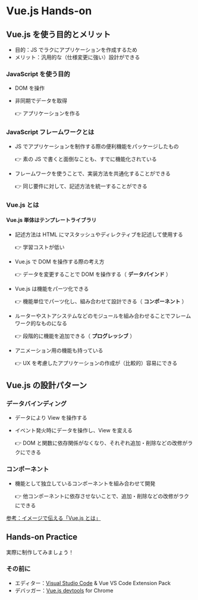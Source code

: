 # Vue.js Hands-on

## Vue.js を使う目的とメリット

- 目的：JS でラクにアプリケーションを作成するため
- メリット：汎用的な（仕様変更に強い）設計ができる

### JavaScript を使う目的

- DOM を操作
- 非同期でデータを取得

  👉 アプリケーションを作る

### JavaScript フレームワークとは

- JS でアプリケーションを制作する際の便利機能をパッケージしたもの

  👉 素の JS で書くと面倒なことも、すでに機能化されている

- フレームワークを使うことで、実装方法を共通化することができる

  👉  同じ要件に対して、記述方法を統一することができる

### Vue.js とは

#### Vue.js 単体はテンプレートライブラリ

- 記述方法は HTML にマスタッシュやディレクティブを記述して使用する

  👉  学習コストが低い

- Vue.js で DOM を操作する際の考え方

  👉  データを変更することで DOM を操作する（ **データバインド** ）

- Vue.js は機能をパーツ化できる

  👉  機能単位でパーツ化し、組み合わせて設計できる（ **コンポーネント** ）

- ルーターやストアシステムなどのモジュールを組み合わせることでフレームワーク的なものになる

  👉  段階的に機能を追加できる（ **プログレッシブ** ）

- アニメーション用の機能も持っている

  👉  UX を考慮したアプリケーションの作成が（比較的）容易にできる

## Vue.js の設計パターン

### データバインディング

- データにより View を操作する
- イベント発火時にデータを操作し、View を変える

  👉  DOM と関数に依存関係がなくなり、それぞれ追加・削除などの改修がラクにできる

### コンポーネント

- 機能として独立しているコンポーネントを組み合わせて開発

  👉  他コンポーネントに依存させないことで、追加・削除などの改修がラクにできる

[参考：イメージで伝える「Vue.js とは」](https://lab.aratana.jp/entry/2017/12/09/000000)

## Hands-on Practice

実際に制作してみましょう！

### その前に

- エディター：[Visual Studio Code](https://azure.microsoft.com/ja-jp/products/visual-studio-code/) & Vue VS Code Extension Pack
- デバッガー：[Vue.js devtools](https://chrome.google.com/webstore/detail/vuejs-devtools/nhdogjmejiglipccpnnnanhbledajbpd?hl=ja) for Chrome